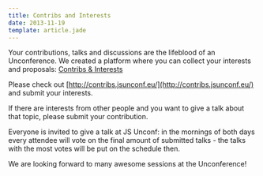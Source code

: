 ```yaml
---
title: Contribs and Interests
date: 2013-11-19
template: article.jade
---
```


Your contributions, talks and discussions are the lifeblood of an Unconference.
We created a platform where you can collect your interests and proposals:
[Contribs & Interests](http://contribs.jsunconf.eu/)

Please check out [http://contribs.jsunconf.eu/](http://contribs.jsunconf.eu/)
and submit your interests.

If there are interests from other people and you want to give a talk about that
topic, please submit your contribution.

Everyone is invited to give a talk at JS Unconf: in the mornings of both days
every attendee will vote on the final amount of submitted talks - the talks
with the most votes will be put on the schedule then.

We are looking forward to many awesome sessions at the Unconference!
